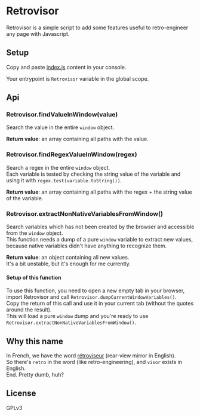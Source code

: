 # Retrovisor

Retrovisor is a simple script to add some features useful to retro-engineer any page with Javascript.

## Setup

Copy and paste [index.js](index.js) content in your console.

Your entrypoint is `Retrovisor` variable in the global scope.

## Api

### Retrovisor.findValueInWindow(value)

Search the value in the entire `window` object.

**Return value**: an array containing all paths with the value.

### Retrovisor.findRegexValueInWindow(regex)

Search a regex in the entire `window` object.  
Each variable is tested by checking the string value of the variable and using it with `regex.test(variable.toString())`.  

**Return value**: an array containing all paths with the regex + the string value of the variable.

### Retrovisor.extractNonNativeVariablesFromWindow()

Search variables which has not been created by the browser and accessible from the `window` object.  
This function needs a dump of a pure `window` variable to extract new values, because native variables didn't have anything to recognize them.  

**Return value**: an object containing all new values.  
It's a bit unstable, but it's enough for me currently.

#### Setup of this function

To use this function, you need to open a new empty tab in your browser, import Retrovisor and call `Retrovisor.dumpCurrentWindowVariables()`.  
Copy the return of this call and use it in your current tab (without the quotes around the result).  
This will load a pure `window` dump and you're ready to use `Retrovisor.extractNonNativeVariablesFromWindow()`.  

## Why this name

In French, we have the word [rétroviseur](https://fr.wikipedia.org/wiki/R%C3%A9troviseur) (rear-view mirror in English).  
So there's `retro` in the word (like retro-engineering), and `visor` exists in English.  
End. Pretty dumb, huh?  

## License

GPLv3
